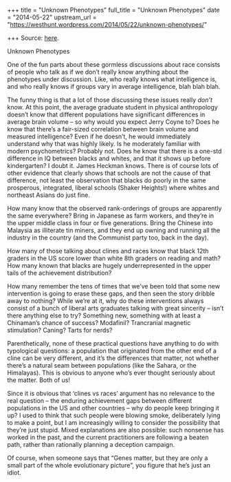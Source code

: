 +++
title = "Unknown Phenotypes"
full_title = "Unknown Phenotypes"
date = "2014-05-22"
upstream_url = "https://westhunt.wordpress.com/2014/05/22/unknown-phenotypes/"

+++
Source: [here](https://westhunt.wordpress.com/2014/05/22/unknown-phenotypes/).

Unknown Phenotypes

One of the fun parts about these gormless discussions about race
consists of people who talk as if we don’t really know anything about
the phenotypes under discussion. Like, who really knows what
intelligence is, and who really knows if groups vary in average
intelligence, blah blah blah.

The funny thing is that a lot of those discussing these issues really
*don’t* know. At this point, the average graduate student in physical
anthropology doesn’t know that different populations have significant
differences in average brain volume – so why would you expect Jerry
Coyne to? Does he know that there’s a fair-sized correlation between
brain volume and measured intelligence? Even if he doesn’t, he would
immediately understand why that was highly likely. Is he moderately
familiar with modern psychometrics? Probably not. Does he know that
there is a one-std difference in IQ between blacks and whites, and that
it shows up before kindergarten? I doubt it. James Heckman knows.
There is of course lots of other evidence that clearly shows that
schools are not the cause of that difference, not least the observation
that blacks do poorly in the same prosperous, integrated, liberal
schools (Shaker Heights!) where whites and northeast Asians do just
fine.

How many know that the observed rank-orderings of groups are apparently
the same everywhere? Bring in Japanese as farm workers, and they’re in
the upper middle class in four or five generations. Bring the Chinese
into Malaysia as illiterate tin miners, and they end up owning and
running all the industry in the country (and the Communist party too,
back in the day).

How many of those talking about clines and races know that black 12th
graders in the US score lower than white 8th graders on reading and
math? How many known that blacks are hugely underrepresented in the
upper tails of the achievement distribution?

How many remember the tens of times that we’ve been told that some new
intervention is going to erase these gaps, and then seen the story
dribble away to nothing? While we’re at it, why do these interventions
always consist of a bunch of liberal arts graduates talking with great
sincerity – isn’t there anything else to try? Something new, something
with at least a Chinaman’s chance of success? Modafinil? Trancranial
magnetic stimulation? Caning? Tarts for nerds?

Parenthetically, none of these practical questions have anything to do
with typological questions: a population that originated from the other
end of a cline can be very different, and it’s the differences that
matter, not whether there’s a natural seam between populations (like
the Sahara, or the Himalayas). This is obvious to anyone who’s ever
thought seriously about the matter. Both of us!

Since it is obvious that ‘clines vs races’ argument has no relevance to
the real question – the enduring achievement gaps between different
populations in the US and other countries – why do people keep bringing
it up? I used to think that such people were blowing smoke, deliberately
lying to make a point, but I am increasingly willing to consider the
possibility that they’re just stupid. Mixed explanations are also
possible: such nonsense has worked in the past, and the current
practitioners are following a beaten path, rather than rationally
planning a deception campaign.

Of course, when someone says that “Genes matter, but they are only a
small part of the whole evolutionary picture”, you figure that he’s just
an idiot.

















